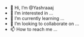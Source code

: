 - 👋 Hi, I’m @Yashraaaj
- 👀 I’m interested in ...
- 🌱 I’m currently learning ...
- 💞️ I’m looking to collaborate on ...
- 📫 How to reach me ...

<!---
Yashraaaj/Yashraaaj is a ✨ special ✨ repository because its `README.md` (this file) appears on your GitHub profile.
You can click the Preview link to take a look at your changes.
--->
